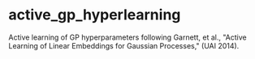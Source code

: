 active_gp_hyperlearning
=======================

Active learning of GP hyperparameters following Garnett, et al., "Active Learning of Linear Embeddings for Gaussian Processes," (UAI 2014).
